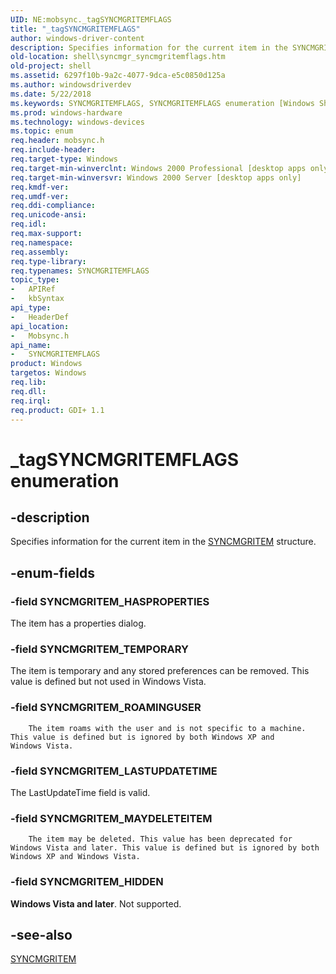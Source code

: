 ```yaml
---
UID: NE:mobsync._tagSYNCMGRITEMFLAGS
title: "_tagSYNCMGRITEMFLAGS"
author: windows-driver-content
description: Specifies information for the current item in the SYNCMGRITEM structure.
old-location: shell\syncmgr_syncmgritemflags.htm
old-project: shell
ms.assetid: 6297f10b-9a2c-4077-9dca-e5c0850d125a
ms.author: windowsdriverdev
ms.date: 5/22/2018
ms.keywords: SYNCMGRITEMFLAGS, SYNCMGRITEMFLAGS enumeration [Windows Shell], SYNCMGRITEM_HASPROPERTIES, SYNCMGRITEM_HIDDEN, SYNCMGRITEM_LASTUPDATETIME, SYNCMGRITEM_MAYDELETEITEM, SYNCMGRITEM_ROAMINGUSER, SYNCMGRITEM_TEMPORARY, _tagSYNCMGRITEMFLAGS, mobsync/SYNCMGRITEMFLAGS, mobsync/SYNCMGRITEM_HASPROPERTIES, mobsync/SYNCMGRITEM_HIDDEN, mobsync/SYNCMGRITEM_LASTUPDATETIME, mobsync/SYNCMGRITEM_MAYDELETEITEM, mobsync/SYNCMGRITEM_ROAMINGUSER, mobsync/SYNCMGRITEM_TEMPORARY, shell.syncmgr_syncmgritemflags, syncmgr.syncmgritemflags
ms.prod: windows-hardware
ms.technology: windows-devices
ms.topic: enum
req.header: mobsync.h
req.include-header: 
req.target-type: Windows
req.target-min-winverclnt: Windows 2000 Professional [desktop apps only]
req.target-min-winversvr: Windows 2000 Server [desktop apps only]
req.kmdf-ver: 
req.umdf-ver: 
req.ddi-compliance: 
req.unicode-ansi: 
req.idl: 
req.max-support: 
req.namespace: 
req.assembly: 
req.type-library: 
req.typenames: SYNCMGRITEMFLAGS
topic_type:
-	APIRef
-	kbSyntax
api_type:
-	HeaderDef
api_location:
-	Mobsync.h
api_name:
-	SYNCMGRITEMFLAGS
product: Windows
targetos: Windows
req.lib: 
req.dll: 
req.irql: 
req.product: GDI+ 1.1
---
```


# _tagSYNCMGRITEMFLAGS enumeration


## -description


Specifies information for the current item in the <a href="https://msdn.microsoft.com/84fa1d81-d1b9-44d7-be97-14511ef95528">SYNCMGRITEM</a> structure.


## -enum-fields




### -field SYNCMGRITEM_HASPROPERTIES

The item has a properties dialog.


### -field SYNCMGRITEM_TEMPORARY

The item is temporary and any stored preferences can be removed. This value is defined but not used in Windows Vista.


### -field SYNCMGRITEM_ROAMINGUSER


        The item roams with the user and is not specific to a machine. This value is defined but is ignored by both Windows XP and Windows Vista.
      


### -field SYNCMGRITEM_LASTUPDATETIME

The LastUpdateTime field is valid.


### -field SYNCMGRITEM_MAYDELETEITEM


        The item may be deleted. This value has been deprecated for Windows Vista and later. This value is defined but is ignored by both Windows XP and Windows Vista.
      


### -field SYNCMGRITEM_HIDDEN

<b>Windows Vista and later</b>. Not supported.
      


## -see-also




<a href="https://msdn.microsoft.com/84fa1d81-d1b9-44d7-be97-14511ef95528">SYNCMGRITEM</a>
 

 

